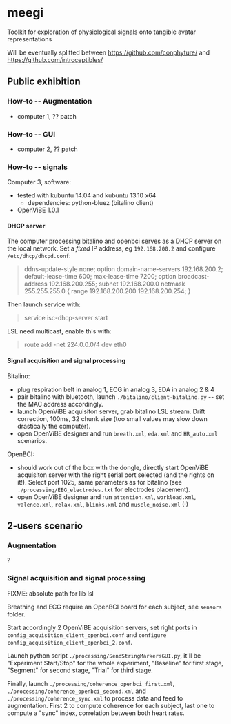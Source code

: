 meegi
=====

Toolkit for exploration of physiological signals onto tangible avatar representations

Will be eventually splitted between https://github.com/conphyture/ and https://github.com/introceptibles/

## Public exhibition

### How-to -- Augmentation

* computer 1, ?? patch

### How-to -- GUI

* computer 2, ?? patch

### How-to -- signals

Computer 3, software:

* tested with kubuntu 14.04 and kubuntu 13.10 x64
    * dependencies: python-bluez (bitalino client)
* OpenViBE 1.0.1

#### DHCP server

The computer processing bitalino and openbci serves as a DHCP server on the local network. Set a *fixed* IP address, eg `192.168.200.2` and configure `/etc/dhcp/dhcpd.conf`:

> ddns-update-style none;
> option domain-name-servers 192.168.200.2;
> default-lease-time 600;
> max-lease-time 7200;
> option broadcast-address 192.168.200.255;
> subnet 192.168.200.0 netmask 255.255.255.0 {
>     range 192.168.200.200 192.168.200.254;
> }

Then launch service with:

> service isc-dhcp-server start

LSL need multicast, enable this with:

> route add -net 224.0.0.0/4 dev eth0

#### Signal acquisition and signal processing

Bitalino:

* plug respiration belt in analog 1, ECG in analog 3, EDA in analog 2 & 4
* pair bitalino with bluetooth, launch `./bitalino/client-bitalino.py` -- set the MAC address accordingly. 
* launch OpenViBE acquisiton server, grab bitalino LSL stream. Drift correction, 100ms, 32 chunk size (too small values may slow down drastically the computer).
* open OpenViBE designer and run `breath.xml`, `eda.xml` and `HR_auto.xml` scenarios.

OpenBCI:

* should work out of the box with the dongle, directly start OpenViBE acquisiton server with the right serial port selected (and the rights on it!). Select port 1025, same parameters as for bitalino (see `./processing/EEG_electrodes.txt` for electrodes placement).
* open OpenViBE designer and run `attention.xml`, `workload.xml`, `valence.xml`, `relax.xml`, `blinks.xml` and `muscle_noise.xml` (!)

## 2-users scenario

### Augmentation

?

### Signal acquisition and signal processing

FIXME: absolute path for lib lsl

Breathing and ECG require an OpenBCI board for each subject, see `sensors` folder.

Start accordingly 2 OpenViBE acquisition servers, set right ports in `config_acquisition_client_openbci.conf` and `configure config_acquisition_client_openbci_2.conf`.

Launch python script `./processing/SendStringMarkersGUI.py`, it'll be "Experiment Start/Stop" for the whole experiment, "Baseline" for first stage, "Segment" for second stage, "Trial" for third stage.


Finally, launch `./processing/coherence_openbci_first.xml`, `./processing/coherence_openbci_second.xml` and `./processing/coherence_sync.xml` to process data and feed to augmentation. First 2 to compute coherence for each subject, last one to compute a "sync" index, correlation between both heart rates.
